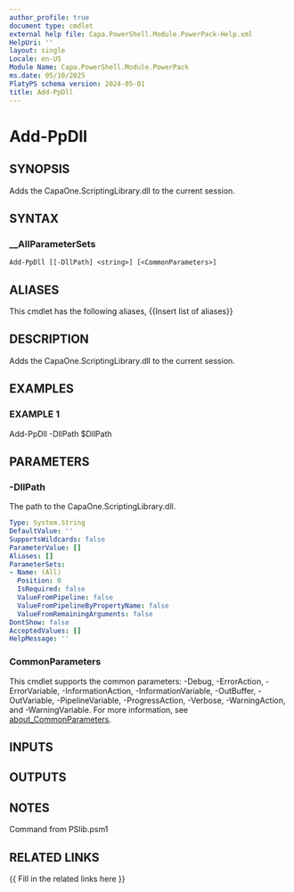 ```yaml
---
author_profile: true
document type: cmdlet
external help file: Capa.PowerShell.Module.PowerPack-Help.xml
HelpUri: ''
layout: single
Locale: en-US
Module Name: Capa.PowerShell.Module.PowerPack
ms.date: 05/10/2025
PlatyPS schema version: 2024-05-01
title: Add-PpDll
---
```


# Add-PpDll

## SYNOPSIS

Adds the CapaOne.ScriptingLibrary.dll to the current session.

## SYNTAX

### __AllParameterSets

```
Add-PpDll [[-DllPath] <string>] [<CommonParameters>]
```

## ALIASES

This cmdlet has the following aliases,
  {{Insert list of aliases}}

## DESCRIPTION

Adds the CapaOne.ScriptingLibrary.dll to the current session.

## EXAMPLES

### EXAMPLE 1

Add-PpDll -DllPath $DllPath

## PARAMETERS

### -DllPath

The path to the CapaOne.ScriptingLibrary.dll.

```yaml
Type: System.String
DefaultValue: ''
SupportsWildcards: false
ParameterValue: []
Aliases: []
ParameterSets:
- Name: (All)
  Position: 0
  IsRequired: false
  ValueFromPipeline: false
  ValueFromPipelineByPropertyName: false
  ValueFromRemainingArguments: false
DontShow: false
AcceptedValues: []
HelpMessage: ''
```

### CommonParameters

This cmdlet supports the common parameters: -Debug, -ErrorAction, -ErrorVariable,
-InformationAction, -InformationVariable, -OutBuffer, -OutVariable, -PipelineVariable,
-ProgressAction, -Verbose, -WarningAction, and -WarningVariable. For more information, see
[about_CommonParameters](https://go.microsoft.com/fwlink/?LinkID=113216).

## INPUTS

## OUTPUTS

## NOTES

Command from PSlib.psm1


## RELATED LINKS

{{ Fill in the related links here }}

